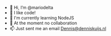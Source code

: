 - 👋 Hi, I’m @mariodelta
- 👀 I like code!
- 🌱 I'm currently learning NodeJS
- 💞️ At the moment no collaboration
- 📫 Just sent me an email Dennis@denniskuijs.nl

<!---
mariodelta/mariodelta is a ✨ special ✨ repository because its `README.md` (this file) appears on your GitHub profile.
You can click the Preview link to take a look at your changes.
--->
